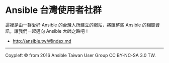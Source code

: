 # Ansible 台灣使用者社群

這裡是由一群愛好 Ansible 的台灣人所建立的網站，將匯整些 Ansible 的相關資訊，讓我們一起邁向 Ansible 大師之路吧！

* http://ansible.tw/#!index.md

----

Coypleft © from 2016 Ansible Taiwan User Group CC BY-NC-SA 3.0 TW.